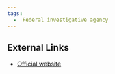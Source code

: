 ```yaml
---
tags:
  -  Federal investigative agency 
---
```

## External Links

- [Official website](http://www.dodig.osd.mil/INV/DCIS/)